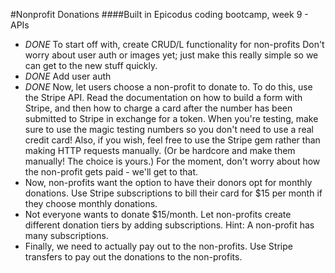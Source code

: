#Nonprofit Donations
####Built in Epicodus coding bootcamp, week 9 - APIs

* *DONE* To start off with, create CRUD/L functionality for non-profits Don't worry about user auth or images yet; just make this really simple so we can get to the new stuff quickly.
* *DONE* Add user auth
* *DONE* Now, let users choose a non-profit to donate to. To do this, use the Stripe API. Read the documentation on how to build a form with Stripe, and then how to charge a card after the number has been submitted to Stripe in exchange for a token. When you're testing, make sure to use the magic testing numbers so you don't need to use a real credit card! Also, if you wish, feel free to use the Stripe gem rather than making HTTP requests manually. (Or be hardcore and make them manually! The choice is yours.) For the moment, don't worry about how the non-profit gets paid - we'll get to that.
* Now, non-profits want the option to have their donors opt for monthly donations. Use Stripe subscriptions to bill their card for $15 per month if they choose monthly donations.
* Not everyone wants to donate $15/month. Let non-profits create different donation tiers by adding subscriptions. Hint: A non-profit has many subscriptions.
* Finally, we need to actually pay out to the non-profits. Use Stripe transfers to pay out the donations to the non-profits.
